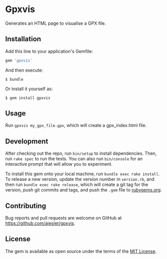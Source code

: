 # Gpxvis

Generates an HTML page to visualise a GPX file.

## Installation

Add this line to your application's Gemfile:

```ruby
gem 'gpxvis'
```

And then execute:

    $ bundle

Or install it yourself as:

    $ gem install gpxvis

## Usage

Run `gpxvis my_gpx_file.gpx`, which will create a gpx_index.html file.

## Development

After checking out the repo, run `bin/setup` to install dependencies. Then, run `rake spec` to run the tests. You can also run `bin/console` for an interactive prompt that will allow you to experiment.

To install this gem onto your local machine, run `bundle exec rake install`. To release a new version, update the version number in `version.rb`, and then run `bundle exec rake release`, which will create a git tag for the version, push git commits and tags, and push the `.gem` file to [rubygems.org](https://rubygems.org).

## Contributing

Bug reports and pull requests are welcome on GitHub at https://github.com/ajesler/gpxvis.


## License

The gem is available as open source under the terms of the [MIT License](http://opensource.org/licenses/MIT).
